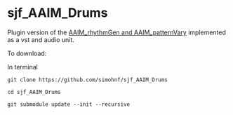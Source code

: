 # sjf_AAIM_Drums
Plugin version of the [AAIM_rhythmGen and AAIM_patternVary](https://simohnf.github.io/AAIM/) implemented as a vst and audio unit.

To download:

In terminal 
```
git clone https://github.com/simohnf/sjf_AAIM_Drums
```

```
cd sjf_AAIM_Drums
```

```
git submodule update --init --recursive
```

